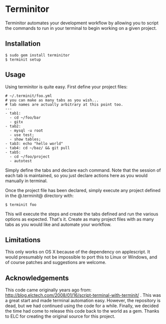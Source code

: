 Terminitor
===========

Terminitor automates your development workflow by allowing you to script the commands to run in your terminal to begin working on a given project.

Installation
------------


    $ sudo gem install terminitor
    $ terminit setup

Usage
-------

Using terminitor is quite easy. First define your project files:

    # ~/.terminit/foo.yml
    # you can make as many tabs as you wish...
    # tab names are actually arbitrary at this point too.
    ---
    - tab1:
      - cd ~/foo/bar
      - gitx
    - tab2:
      - mysql -u root
      - use test;
      - show tables;
    - tab3: echo "hello world"
    - tab4: cd ~/baz/ && git pull
    - tab5:
      - cd ~/foo/project
      - autotest

Simply define the tabs and declare each command. Note that the session of each tab is maintained, so you just declare actions here as
you would manually in terminal.

Once the project file has been declared, simply execute any project defined in the @.terminit@ directory with:

    $ terminit foo

This will execute the steps and create the tabs defined and run the various options as expected. That's it. Create as many project files with as many tabs
as you would like and automate your workflow.

Limitations
-----------

This only works on OS X because of the dependency on applescript. It would presumably not be impossible to port this to Linux or Windows, and
of course patches and suggestions are welcome.


Acknowledgements
-----------------

This code came originally years ago from: http://blog.elctech.com/2008/01/16/script-terminal-with-terminit/ .
This was a great start and made terminal automation easy. However, the repository is dead, but we had continued using the code for a while.
Finally, we decided the time had come to release this code back to the world as a gem. Thanks to ELC for creating the original
source for this project.